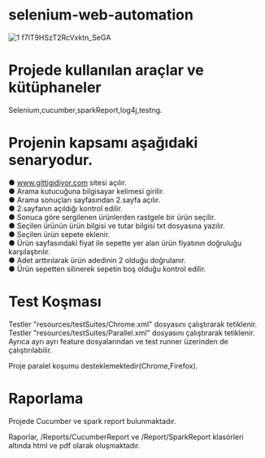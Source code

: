 # selenium-web-automation

![1 f7lT9HSzT2RcVxktn_SeGA](https://user-images.githubusercontent.com/49526501/174499258-8ff63b1a-570a-4f3f-9af5-7e6896e65304.png)

# Projede kullanılan araçlar ve kütüphaneler

Selenium,cucumber,sparkReport,log4j,testng.

# Projenin kapsamı aşağıdaki senaryodur.  

● www.gittigidiyor.com sitesi açılır.   
● Arama kutucuğuna bilgisayar kelimesi girilir.    
● Arama sonuçları sayfasından 2.sayfa açılır.    
● 2.sayfanın açıldığı kontrol edilir.   
● Sonuca göre sergilenen ürünlerden rastgele bir ürün seçilir.   
● Seçilen ürünün ürün bilgisi ve tutar bilgisi txt dosyasına yazılır.   
● Seçilen ürün sepete eklenir.   
● Ürün sayfasındaki fiyat ile sepette yer alan ürün fiyatının doğruluğu karşılaştırılır.   
● Adet arttırılarak ürün adedinin 2 olduğu doğrulanır.   
● Ürün sepetten silinerek sepetin boş olduğu kontrol edilir.   

# Test Koşması

Testler "resources/testSuites/Chrome.xml" dosyasını çalıştırarak tetiklenir.  
Testler "resources/testSuites/Parallel.xml" dosyasını çalıştırarak tetiklenir.  
Ayrıca ayrı ayrı feature dosyalarından ve test runner üzerinden de çalıştırılabilir.  


Proje paralel koşumu desteklemektedir(Chrome,Firefox).

# Raporlama

Projede Cucumber ve spark report bulunmaktadır.

Raporlar, /Reports/CucumberReport ve /Report/SparkReport klasörleri altında html ve pdf olarak oluşmaktadır.

